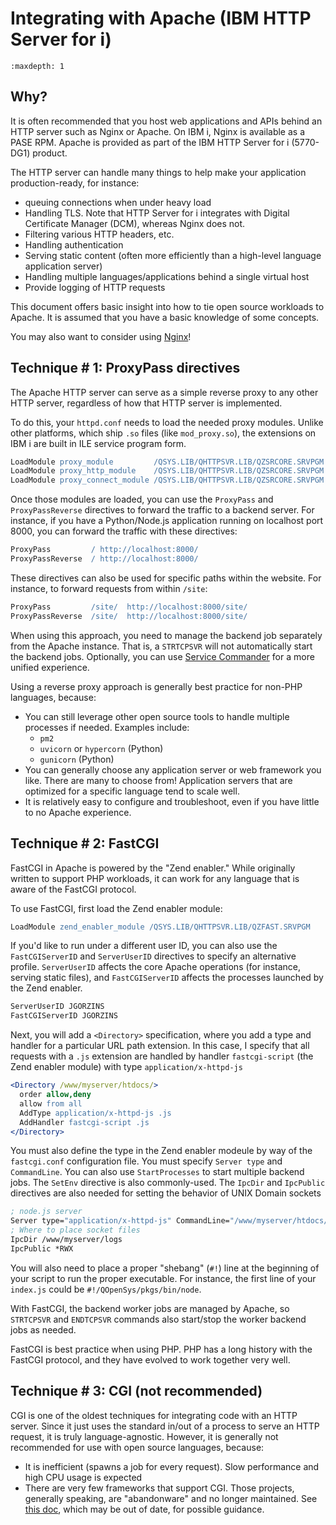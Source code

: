 # Integrating with Apache (IBM HTTP Server for i)

```{toctree}
:maxdepth: 1
```

## Why?

It is often recommended that you host web applications and APIs behind an HTTP server such
as Nginx or Apache. On IBM i, Nginx is available as a PASE RPM. Apache is provided as
part of the IBM HTTP Server for i (5770-DG1) product. 

The HTTP server can handle many things to help make your application production-ready, for
instance:

- queuing connections when under heavy load
- Handling TLS. Note that HTTP Server for i integrates with Digital Certificate Manager (DCM),
whereas Nginx does not.
- Filtering various HTTP headers, etc.
- Handling authentication
- Serving static content (often more efficiently than a high-level language application server)
- Handling multiple languages/applications behind a single virtual host
- Provide logging of HTTP requests

This document offers basic insight into how to tie open source workloads to Apache. It is
assumed that you have a basic knowledge of some concepts.

You may also want to consider using [Nginx](../nginx/README.md)!

## Technique # 1: ProxyPass directives

The Apache HTTP server can serve as a simple reverse proxy to any other HTTP server,
regardless of how that HTTP server is implemented.

To do this, your `httpd.conf` needs to load the needed proxy modules. Unlike other platforms,
which ship `.so` files (like `mod_proxy.so`), the extensions on IBM i are built in
ILE service program form. 

```apache
LoadModule proxy_module         /QSYS.LIB/QHTTPSVR.LIB/QZSRCORE.SRVPGM
LoadModule proxy_http_module    /QSYS.LIB/QHTTPSVR.LIB/QZSRCORE.SRVPGM
LoadModule proxy_connect_module /QSYS.LIB/QHTTPSVR.LIB/QZSRCORE.SRVPGM
```

Once those modules are loaded, you can use the `ProxyPass` and `ProxyPassReverse` directives
to forward the traffic to a backend server. For instance, if you have a Python/Node.js application
running on localhost port 8000, you can forward the traffic with these directives:

```apache
ProxyPass         / http://localhost:8000/
ProxyPassReverse  / http://localhost:8000/
```
These directives can also be used for specific paths within the website. For instance,
to forward requests from within `/site`:

```apache
ProxyPass         /site/  http://localhost:8000/site/
ProxyPassReverse  /site/  http://localhost:8000/site/
``` 

When using this approach, you need to manage the backend job separately from the Apache instance.
That is, a `STRTCPSVR` will not automatically start the backend jobs. Optionally, you can use
[Service Commander](https://theprez.github.io/ServiceCommander-IBMi/#service-commander-for-ibm-i)
for a more unified experience.

Using a reverse proxy approach is generally best practice for non-PHP languages, because:
- You can still leverage other open source tools to handle multiple processes if needed. Examples include:
  - `pm2`
  - `uvicorn` or `hypercorn` (Python)
  - `gunicorn` (Python)
- You can generally choose any application server or web framework you like. There are many to choose from!
Application servers that are optimized for a specific language tend to scale well. 
- It is relatively easy to configure and troubleshoot, even if you have little to no Apache experience.

## Technique # 2: FastCGI

FastCGI in Apache is powered by the "Zend enabler." While originally written to support PHP workloads,
it can work for any language that is aware of the FastCGI protocol. 

To use FastCGI, first load the Zend enabler module:

```apache
LoadModule zend_enabler_module /QSYS.LIB/QHTTPSVR.LIB/QZFAST.SRVPGM
```

If you'd like to run under a different user ID, you can also use the `FastCGIServerID` and
`ServerUserID` directives to specify an alternative profile. `ServerUserID` affects the core Apache
operations (for instance, serving static files), and `FastCGIServerID` affects the processes
launched by the Zend enabler.
```apache
ServerUserID JGORZINS
FastCGIServerID JGORZINS
```

Next, you will add a `<Directory>` specification, where you add a type and handler for a particular
URL path extension. In this case, I specify that all requests with a `.js` extension are handled
by handler `fastcgi-script` (the Zend enabler module) with type `application/x-httpd-js`
```apache
<Directory /www/myserver/htdocs/>
  order allow,deny
  allow from all
  AddType application/x-httpd-js .js
  AddHandler fastcgi-script .js
</Directory>
```

You must also define the type in the Zend enabler modeule by way of the `fastcgi.conf` configuration file. 
You must specify `Server type` and `CommandLine`. You can also use `StartProcesses` to start multiple backend
jobs. The `SetEnv` directive is also commonly-used.
The `IpcDir` and `IpcPublic` directives are also needed for setting the behavior of UNIX Domain sockets
```lisp
; node.js server
Server type="application/x-httpd-js" CommandLine="/www/myserver/htdocs/node/index.js" StartProcesses="4"  SetEnv="LC_ALL=EN_US.UTF-8" 
; Where to place socket files
IpcDir /www/myserver/logs
IpcPublic *RWX
```

You will also need to place a proper "shebang" (`#!`) line at the beginning of your script to run the proper executable.
For instance, the first line of your `index.js` could be `#!/QOpenSys/pkgs/bin/node`.

With FastCGI, the backend worker jobs are managed by Apache, so `STRTCPSVR` and `ENDTCPSVR` commands also
start/stop the worker backend jobs as needed.

FastCGI is best practice when using PHP. PHP has a long history with the FastCGI protocol, and they have evolved to work
together very well.

## Technique # 3: CGI (not recommended)

CGI is one of the oldest techniques for integrating code with an HTTP server. Since it just uses the standard in/out
of a process to serve an HTTP request, it is truly language-agnostic.
However, it is generally not recommended for use with open source languages, because:
- It is inefficient (spawns a job for every request). Slow performance and high CPU usage is expected
- There are very few frameworks that support CGI. Those projects, generally speaking, are "abandonware"
and no longer maintained.
See [this doc](http://www.youngiprofessionals.com/wiki/index.php/PASE/PASECGI), which may be out of date, for possible guidance.
